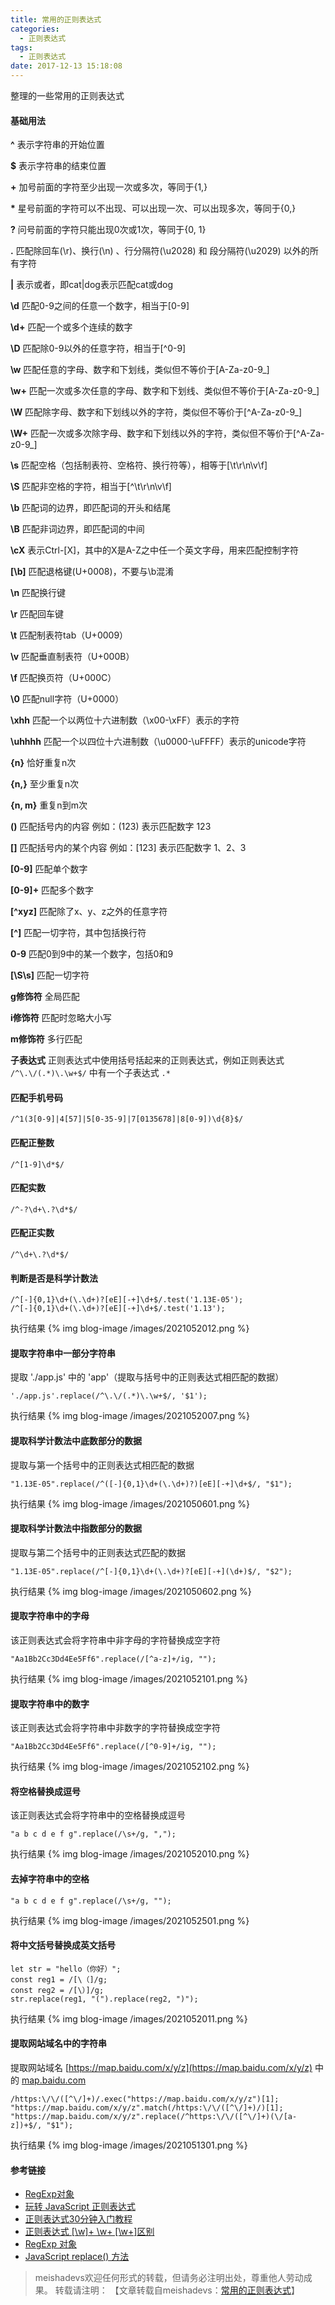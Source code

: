 ```yaml
---
title: 常用的正则表达式
categories:
  - 正则表达式
tags:
  - 正则表达式
date: 2017-12-13 15:18:08
---
```


整理的一些常用的正则表达式
<!--more-->

#### 基础用法

**^** 表示字符串的开始位置

**$** 表示字符串的结束位置

**+** 加号前面的字符至少出现一次或多次，等同于{1,}

**\*** 星号前面的字符可以不出现、可以出现一次、可以出现多次，等同于{0,}

**?** 问号前面的字符只能出现0次或1次，等同于{0, 1}

**.** 匹配除回车(\r)、换行(\n) 、行分隔符(\u2028) 和 段分隔符(\u2029) 以外的所有字符

**|** 表示或者，即cat|dog表示匹配cat或dog

**\d** 匹配0-9之间的任意一个数字，相当于[0-9]

**\d+** 匹配一个或多个连续的数字

**\D** 匹配除0-9以外的任意字符，相当于[^0-9]

**\w** 匹配任意的字母、数字和下划线，类似但不等价于[A-Za-z0-9_]

**\w+** 匹配一次或多次任意的字母、数字和下划线、类似但不等价于[A-Za-z0-9_]

**\W** 匹配除字母、数字和下划线以外的字符，类似但不等价于[^A-Za-z0-9_]

**\W+** 匹配一次或多次除字母、数字和下划线以外的字符，类似但不等价于[^A-Za-z0-9_]

**\s** 匹配空格（包括制表符、空格符、换行符等），相等于[\t\r\n\v\f]

**\S** 匹配非空格的字符，相当于[^\t\r\n\v\f]

**\b** 匹配词的边界，即匹配词的开头和结尾

**\B** 匹配非词边界，即匹配词的中间

**\cX** 表示Ctrl-[X]，其中的X是A-Z之中任一个英文字母，用来匹配控制字符

**[\b]** 匹配退格键(U+0008)，不要与\b混淆

**\n** 匹配换行键

**\r** 匹配回车键

**\t** 匹配制表符tab（U+0009）

**\v** 匹配垂直制表符（U+000B）

**\f** 匹配换页符（U+000C）

**\0** 匹配null字符（U+0000）

**\xhh** 匹配一个以两位十六进制数（\x00-\xFF）表示的字符

**\uhhhh** 匹配一个以四位十六进制数（\u0000-\uFFFF）表示的unicode字符

**{n}** 恰好重复n次

**{n,}** 至少重复n次

**{n, m}** 重复n到m次

**()** 匹配括号内的内容 例如：(123) 表示匹配数字 123

**[]** 匹配括号内的某个内容 例如：[123] 表示匹配数字 1、2、3

**[0-9]** 匹配单个数字

**[0-9]+** 匹配多个数字

**[^xyz]** 匹配除了x、y、z之外的任意字符

**[^]** 匹配一切字符，其中包括换行符

**0-9** 匹配0到9中的某一个数字，包括0和9

**[\S\s]** 匹配一切字符

**g修饰符** 全局匹配

**i修饰符** 匹配时忽略大小写

**m修饰符** 多行匹配

**子表达式** 正则表达式中使用括号括起来的正则表达式，例如正则表达式 `/^\.\/(.*)\.\w+$/` 中有一个子表达式 `.*`

#### 匹配手机号码

	/^1(3[0-9]|4[57]|5[0-35-9]|7[0135678]|8[0-9])\d{8}$/

#### 匹配正整数

	/^[1-9]\d*$/

#### 匹配实数

	/^-?\d+\.?\d*$/

#### 匹配正实数

	/^\d+\.?\d*$/
	
#### 判断是否是科学计数法

	/^[-]{0,1}\d+(\.\d+)?[eE][-+]\d+$/.test('1.13E-05');
	/^[-]{0,1}\d+(\.\d+)?[eE][-+]\d+$/.test('1.13');
	
执行结果
{% img blog-image /images/2021052012.png %}

#### 提取字符串中一部分字符串

提取 './app.js' 中的 'app'（提取与括号中的正则表达式相匹配的数据）

	'./app.js'.replace(/^\.\/(.*)\.\w+$/, '$1');
	
执行结果
{% img blog-image /images/2021052007.png %}

#### 提取科学计数法中底数部分的数据
提取与第一个括号中的正则表达式相匹配的数据

	"1.13E-05".replace(/^([-]{0,1}\d+(\.\d+)?)[eE][-+]\d+$/, "$1");

执行结果
{% img blog-image /images/2021050601.png %}
	
#### 提取科学计数法中指数部分的数据
提取与第二个括号中的正则表达式匹配的数据

	"1.13E-05".replace(/^[-]{0,1}\d+(\.\d+)?[eE][-+](\d+)$/, "$2");
	
执行结果
{% img blog-image /images/2021050602.png %}

#### 提取字符串中的字母

该正则表达式会将字符串中非字母的字符替换成空字符

	"Aa1Bb2Cc3Dd4Ee5Ff6".replace(/[^a-z]+/ig, "");
	
执行结果
{% img blog-image /images/2021052101.png %}
	
#### 提取字符串中的数字

该正则表达式会将字符串中非数字的字符替换成空字符

	"Aa1Bb2Cc3Dd4Ee5Ff6".replace(/[^0-9]+/ig, "");
	
执行结果
{% img blog-image /images/2021052102.png %}

#### 将空格替换成逗号

该正则表达式会将字符串中的空格替换成逗号

	"a b c d e f g".replace(/\s+/g, ",");
	
执行结果
{% img blog-image /images/2021052010.png %}

#### 去掉字符串中的空格

	"a b c d e f g".replace(/\s+/g, "");
	
执行结果
{% img blog-image /images/2021052501.png %}
	
#### 将中文括号替换成英文括号

	let str = "hello（你好）";
    const reg1 = /[\（]/g;
    const reg2 = /[\）]/g;
    str.replace(reg1, "(").replace(reg2, ")");
	
执行结果
{% img blog-image /images/2021052011.png %}
	
#### 提取网站域名中的字符串

提取网站域名 [https://map.baidu.com/x/y/z](https://map.baidu.com/x/y/z) 中的 [map.baidu.com](map.baidu.com)

	/https:\/\/([^\/]+)/.exec("https://map.baidu.com/x/y/z")[1];
	"https://map.baidu.com/x/y/z".match(/https:\/\/([^\/]+)/)[1];
	"https://map.baidu.com/x/y/z".replace(/^https:\/\/([^\/]+)(\/[a-z])+$/, "$1");

执行结果
{% img blog-image /images/2021051301.png %}

#### 参考链接
- [RegExp对象](http://javascript.ruanyifeng.com/stdlib/regexp.html)
- [玩转 JavaScript 正则表达式](https://www.qcloud.com/community/article/675364001489391659?fromSource=gwzcw.92887.92887.92887)
- [正则表达式30分钟入门教程](https://deerchao.net/tutorials/regex/regex.htm)
- [正则表达式 [\w]+ \w+ [\w+]区别](https://blog.csdn.net/kanamisama0/article/details/52515110)
- [RegExp 对象](https://wangdoc.com/javascript/stdlib/regexp.html#stringprototypereplace)
- [JavaScript replace() 方法](https://www.w3school.com.cn/jsref/jsref_replace.asp)

> meishadevs欢迎任何形式的转载，但请务必注明出处，尊重他人劳动成果。
转载请注明： 【文章转载自meishadevs：[常用的正则表达式](http://meishadevs.com/blog/%E5%B8%B8%E7%94%A8%E7%9A%84%E6%AD%A3%E5%88%99%E8%A1%A8%E8%BE%BE%E5%BC%8F/)】